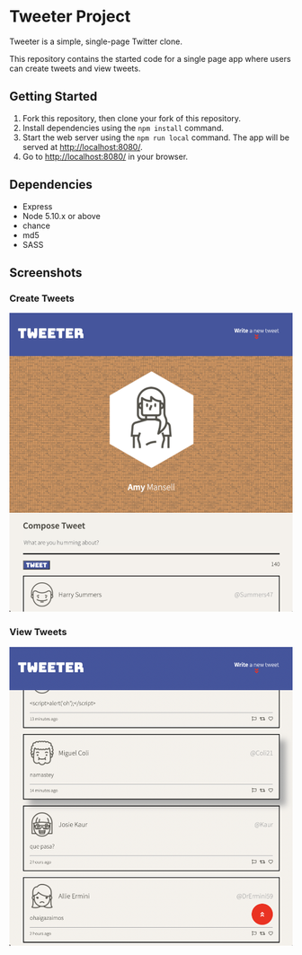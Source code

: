 # Tweeter Project

Tweeter is a simple, single-page Twitter clone.

This repository contains the started code for a single page app where users can create tweets and view tweets. 

## Getting Started

1. Fork this repository, then clone your fork of this repository.
2. Install dependencies using the `npm install` command.
3. Start the web server using the `npm run local` command. The app will be served at <http://localhost:8080/>.
4. Go to <http://localhost:8080/> in your browser.

## Dependencies

- Express
- Node 5.10.x or above
- chance
- md5
- SASS

## Screenshots
### Create Tweets
!["Create Tweets"](./screenshots/create_a_tweet.png)
### View Tweets
!["View Tweets"](./screenshots/view_tweets.png)